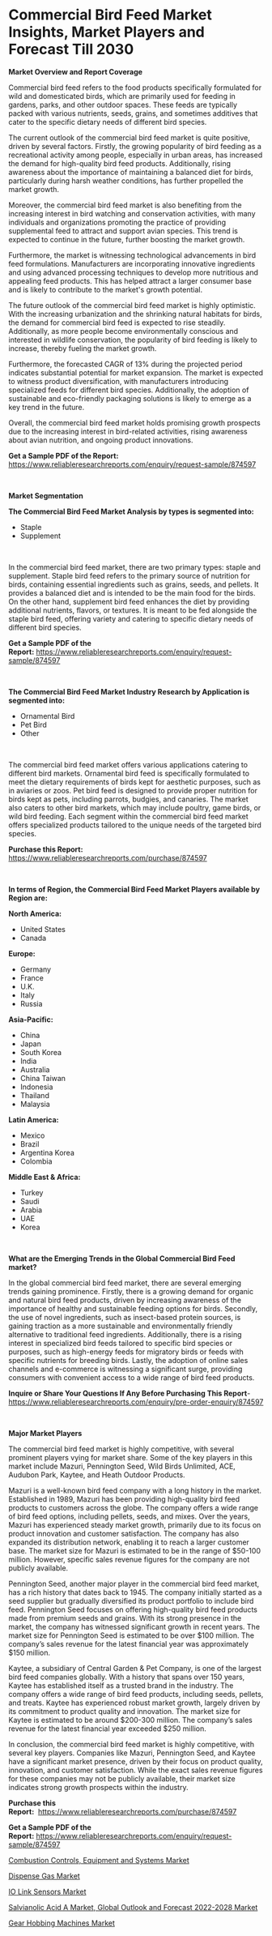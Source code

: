 <p><h1>Commercial Bird Feed Market Insights, Market Players and Forecast Till 2030</h1></p><p><strong>Market Overview and Report Coverage</strong></p>
<p><p>Commercial bird feed refers to the food products specifically formulated for wild and domesticated birds, which are primarily used for feeding in gardens, parks, and other outdoor spaces. These feeds are typically packed with various nutrients, seeds, grains, and sometimes additives that cater to the specific dietary needs of different bird species.</p><p>The current outlook of the commercial bird feed market is quite positive, driven by several factors. Firstly, the growing popularity of bird feeding as a recreational activity among people, especially in urban areas, has increased the demand for high-quality bird feed products. Additionally, rising awareness about the importance of maintaining a balanced diet for birds, particularly during harsh weather conditions, has further propelled the market growth.</p><p>Moreover, the commercial bird feed market is also benefiting from the increasing interest in bird watching and conservation activities, with many individuals and organizations promoting the practice of providing supplemental feed to attract and support avian species. This trend is expected to continue in the future, further boosting the market growth.</p><p>Furthermore, the market is witnessing technological advancements in bird feed formulations. Manufacturers are incorporating innovative ingredients and using advanced processing techniques to develop more nutritious and appealing feed products. This has helped attract a larger consumer base and is likely to contribute to the market's growth potential.</p><p>The future outlook of the commercial bird feed market is highly optimistic. With the increasing urbanization and the shrinking natural habitats for birds, the demand for commercial bird feed is expected to rise steadily. Additionally, as more people become environmentally conscious and interested in wildlife conservation, the popularity of bird feeding is likely to increase, thereby fueling the market growth.</p><p>Furthermore, the forecasted CAGR of 13% during the projected period indicates substantial potential for market expansion. The market is expected to witness product diversification, with manufacturers introducing specialized feeds for different bird species. Additionally, the adoption of sustainable and eco-friendly packaging solutions is likely to emerge as a key trend in the future.</p><p>Overall, the commercial bird feed market holds promising growth prospects due to the increasing interest in bird-related activities, rising awareness about avian nutrition, and ongoing product innovations.</p></p>
<p><strong>Get a Sample PDF of the Report:</strong> <a href="https://www.reliableresearchreports.com/enquiry/request-sample/874597">https://www.reliableresearchreports.com/enquiry/request-sample/874597</a></p>
<p>&nbsp;</p>
<p><strong>Market Segmentation</strong></p>
<p><strong>The Commercial Bird Feed Market Analysis by types is segmented into:</strong></p>
<p><ul><li>Staple</li><li>Supplement</li></ul></p>
<p>&nbsp;</p>
<p><p>In the commercial bird feed market, there are two primary types: staple and supplement. Staple bird feed refers to the primary source of nutrition for birds, containing essential ingredients such as grains, seeds, and pellets. It provides a balanced diet and is intended to be the main food for the birds. On the other hand, supplement bird feed enhances the diet by providing additional nutrients, flavors, or textures. It is meant to be fed alongside the staple bird feed, offering variety and catering to specific dietary needs of different bird species.</p></p>
<p><strong>Get a Sample PDF of the Report:</strong>&nbsp;<a href="https://www.reliableresearchreports.com/enquiry/request-sample/874597">https://www.reliableresearchreports.com/enquiry/request-sample/874597</a></p>
<p>&nbsp;</p>
<p><strong>The Commercial Bird Feed Market Industry Research by Application is segmented into:</strong></p>
<p><ul><li>Ornamental Bird</li><li>Pet Bird</li><li>Other</li></ul></p>
<p>&nbsp;</p>
<p><p>The commercial bird feed market offers various applications catering to different bird markets. Ornamental bird feed is specifically formulated to meet the dietary requirements of birds kept for aesthetic purposes, such as in aviaries or zoos. Pet bird feed is designed to provide proper nutrition for birds kept as pets, including parrots, budgies, and canaries. The market also caters to other bird markets, which may include poultry, game birds, or wild bird feeding. Each segment within the commercial bird feed market offers specialized products tailored to the unique needs of the targeted bird species.</p></p>
<p><strong>Purchase this Report:</strong>&nbsp; <a href="https://www.reliableresearchreports.com/purchase/874597">https://www.reliableresearchreports.com/purchase/874597</a></p>
<p>&nbsp;</p>
<p><strong>In terms of Region, the Commercial Bird Feed Market Players available by Region are:</strong></p>
<p>
    <p> <strong> North America: </strong>
        <ul>
            <li>United States</li>
            <li>Canada</li>
        </ul>
        </p> 
    <p> <strong> Europe: </strong>
        <ul>
            <li>Germany</li>
            <li>France</li>
            <li>U.K.</li>
            <li>Italy</li>
            <li>Russia</li>
        </ul>
        </p> 
    <p> <strong> Asia-Pacific: </strong>
        <ul>
            <li>China</li>
            <li>Japan</li>
            <li>South Korea</li>
            <li>India</li>
            <li>Australia</li>
            <li>China Taiwan</li>
            <li>Indonesia</li>
            <li>Thailand</li>
            <li>Malaysia</li>
        </ul>
        </p> 
    <p> <strong> Latin America: </strong>
        <ul>
            <li>Mexico</li>
            <li>Brazil</li>
            <li>Argentina Korea</li>
            <li>Colombia</li>
        </ul>
        </p> 
    <p> <strong> Middle East & Africa: </strong>
        <ul>
            <li>Turkey</li>
            <li>Saudi</li>
            <li>Arabia</li>
            <li>UAE</li>
            <li>Korea</li>
        </ul>
    </p>
    </p>
<p>&nbsp;</p>
<p><strong>What are the Emerging Trends in the Global Commercial Bird Feed market?</strong></p>
<p><p>In the global commercial bird feed market, there are several emerging trends gaining prominence. Firstly, there is a growing demand for organic and natural bird feed products, driven by increasing awareness of the importance of healthy and sustainable feeding options for birds. Secondly, the use of novel ingredients, such as insect-based protein sources, is gaining traction as a more sustainable and environmentally friendly alternative to traditional feed ingredients. Additionally, there is a rising interest in specialized bird feeds tailored to specific bird species or purposes, such as high-energy feeds for migratory birds or feeds with specific nutrients for breeding birds. Lastly, the adoption of online sales channels and e-commerce is witnessing a significant surge, providing consumers with convenient access to a wide range of bird feed products.</p></p>
<p><strong>Inquire or Share Your Questions If Any Before Purchasing This Report</strong>- <a href="https://www.reliableresearchreports.com/enquiry/pre-order-enquiry/874597">https://www.reliableresearchreports.com/enquiry/pre-order-enquiry/874597</a></p>
<p>&nbsp;</p>
<p><strong>Major Market Players</strong></p>
<p><p>The commercial bird feed market is highly competitive, with several prominent players vying for market share. Some of the key players in this market include Mazuri, Pennington Seed, Wild Birds Unlimited, ACE, Audubon Park, Kaytee, and Heath Outdoor Products.</p><p>Mazuri is a well-known bird feed company with a long history in the market. Established in 1989, Mazuri has been providing high-quality bird feed products to customers across the globe. The company offers a wide range of bird feed options, including pellets, seeds, and mixes. Over the years, Mazuri has experienced steady market growth, primarily due to its focus on product innovation and customer satisfaction. The company has also expanded its distribution network, enabling it to reach a larger customer base. The market size for Mazuri is estimated to be in the range of $50-100 million. However, specific sales revenue figures for the company are not publicly available.</p><p>Pennington Seed, another major player in the commercial bird feed market, has a rich history that dates back to 1945. The company initially started as a seed supplier but gradually diversified its product portfolio to include bird feed. Pennington Seed focuses on offering high-quality bird feed products made from premium seeds and grains. With its strong presence in the market, the company has witnessed significant growth in recent years. The market size for Pennington Seed is estimated to be over $100 million. The company’s sales revenue for the latest financial year was approximately $150 million.</p><p>Kaytee, a subsidiary of Central Garden & Pet Company, is one of the largest bird feed companies globally. With a history that spans over 150 years, Kaytee has established itself as a trusted brand in the industry. The company offers a wide range of bird feed products, including seeds, pellets, and treats. Kaytee has experienced robust market growth, largely driven by its commitment to product quality and innovation. The market size for Kaytee is estimated to be around $200-300 million. The company’s sales revenue for the latest financial year exceeded $250 million.</p><p>In conclusion, the commercial bird feed market is highly competitive, with several key players. Companies like Mazuri, Pennington Seed, and Kaytee have a significant market presence, driven by their focus on product quality, innovation, and customer satisfaction. While the exact sales revenue figures for these companies may not be publicly available, their market size indicates strong growth prospects within the industry.</p></p>
<p><strong>Purchase this Report:</strong>&nbsp;&nbsp;<a href="https://www.reliableresearchreports.com/purchase/874597">https://www.reliableresearchreports.com/purchase/874597</a></p>
<p></p>
<p><strong>Get a Sample PDF of the Report:</strong>&nbsp;<a href="https://www.reliableresearchreports.com/enquiry/request-sample/874597">https://www.reliableresearchreports.com/enquiry/request-sample/874597</a></p>
<p><p><a href="https://github.com/NorbertYates/Market-Research-Report-List-1/blob/main/combustion-controls-equipment-and-systems-market.md">Combustion Controls, Equipment and Systems Market</a></p><p><a href="https://www.linkedin.com/pulse/dispense-gas-market-size-share-global-analysis-report-2023-j9zge/">Dispense Gas Market</a></p><p><a href="https://www.reportprime.com/io-link-sensors-r2258">IO Link Sensors Market</a></p><p><a href="https://issuu.com/reportprime-2/docs/salvianolic-acid-a-market-global-outlook-and-forec?fr=xKAE9_zU1NQ">Salvianolic Acid A Market, Global Outlook and Forecast 2022-2028 Market</a></p><p><a href="https://medium.com/@orinsmitham1985/gear-hobbing-machines-market-size-growth-forecast-2023-2030-5246d5a9713c">Gear Hobbing Machines Market</a></p></p>